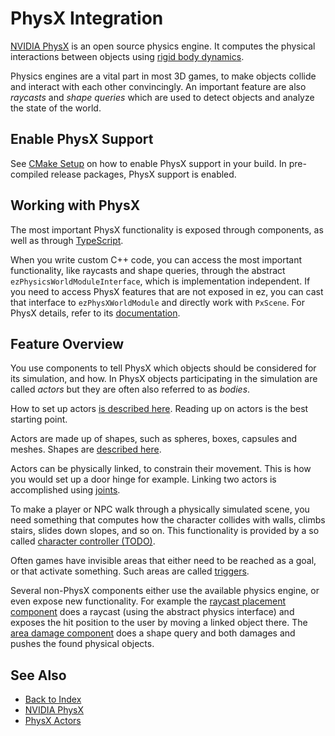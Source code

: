 # PhysX Integration

[NVIDIA PhysX](https://github.com/NVIDIAGameWorks/PhysX) is an open source physics engine. It computes the physical interactions between objects using [rigid body dynamics](https://en.wikipedia.org/wiki/Rigid_body_dynamics).

Physics engines are a vital part in most 3D games, to make objects collide and interact with each other convincingly. An important feature are also *raycasts* and *shape queries* which are used to detect objects and analyze the state of the world.

## Enable PhysX Support

See [CMake Setup](../build/cmake-config.md) on how to enable PhysX support in your build. In pre-compiled release packages, PhysX support is enabled.

## Working with PhysX

The most important PhysX functionality is exposed through components, as well as through [TypeScript](../custom-code/typescript/typescript-overview.md).

When you write custom C++ code, you can access the most important functionality, like raycasts and shape queries, through the abstract `ezPhysicsWorldModuleInterface`, which is implementation independent. If you need to access PhysX features that are not exposed in ez, you can cast that interface to `ezPhysXWorldModule` and directly work with `PxScene`. For PhysX details, refer to its [documentation](https://gameworksdocs.nvidia.com/simulation.html).

## Feature Overview

You use components to tell PhysX which objects should be considered for its simulation, and how. In PhysX objects participating in the simulation are called *actors* but they are often also referred to as *bodies*.

How to set up actors [is described here](actors/physx-actors.md). Reading up on actors is the best starting point.

Actors are made up of shapes, such as spheres, boxes, capsules and meshes. Shapes are [described here](collision-shapes/physx-shapes.md).

Actors can be physically linked, to constrain their movement. This is how you would set up a door hinge for example. Linking two actors is accomplished using [joints](joints/physx-joints.md).

To make a player or NPC walk through a physically simulated scene, you need something that computes how the character collides with walls, climbs stairs, slides down slopes, and so on. This functionality is provided by a so called [character controller (TODO)](special/physx-character-controller.md).

Often games have invisible areas that either need to be reached as a goal, or that activate something. Such areas are called [triggers](actors/physx-trigger-component.md).

Several non-PhysX components either use the available physics engine, or even expose new functionality. For example the [raycast placement component](../gameplay/raycast-placement-component.md) does a raycast (using the abstract physics interface) and exposes the hit position to the user by moving a linked object there. The [area damage component](../gameplay/area-damage-component.md) does a shape query and both damages and pushes the found physical objects.

## See Also

* [Back to Index](../index.md)
* [NVIDIA PhysX](https://github.com/NVIDIAGameWorks/PhysX)
* [PhysX Actors](actors/physx-actors.md)
